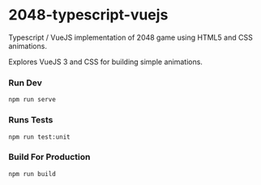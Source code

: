 # 2048-typescript-vuejs
Typescript / VueJS implementation of 2048 game using HTML5 and CSS animations.

Explores VueJS 3 and CSS for building simple animations. 

### Run Dev
```
npm run serve
```

### Runs Tests
```
npm run test:unit
```

### Build For Production
```
npm run build
```
